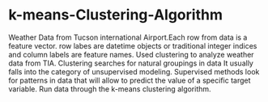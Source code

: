 # k-means-Clustering-Algorithm
Weather Data from Tucson international Airport.Each row from data is a feature vector. row labes are datetime objects or traditional integer indices and column labels are feature names.
Used clustering to analyze weather data from TIA. Clustering searches for natural groupings in data
It usually falls into the category of unsupervised modeling.
Supervised methods look for patterns in data that will allow to predict the value of a specific target variable.
Run data through the k-means clustering algorithm. 
